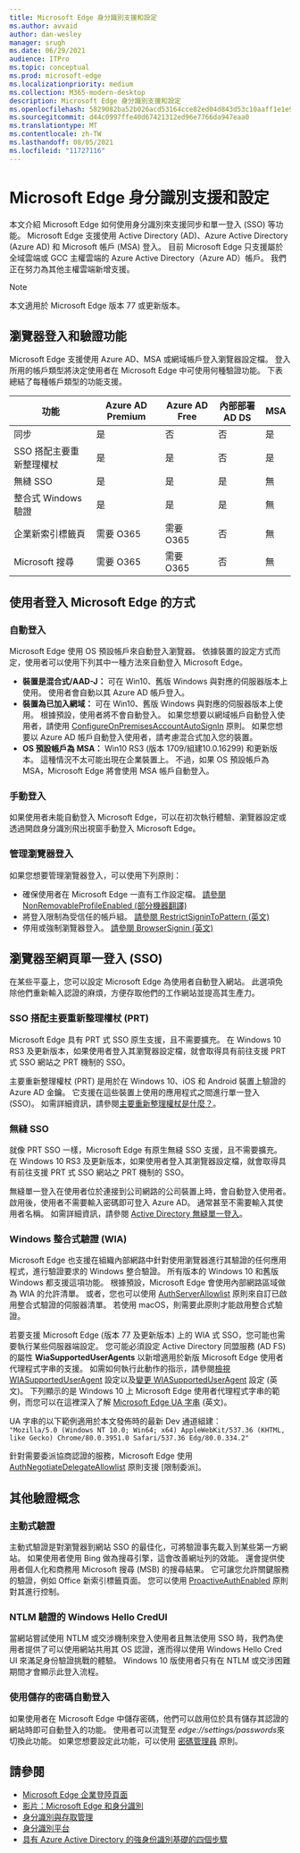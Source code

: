 ```yaml
---
title: Microsoft Edge 身分識別支援和設定
ms.author: avvaid
author: dan-wesley
manager: srugh
ms.date: 06/29/2021
audience: ITPro
ms.topic: conceptual
ms.prod: microsoft-edge
ms.localizationpriority: medium
ms.collection: M365-modern-desktop
description: Microsoft Edge 身分識別支援和設定
ms.openlocfilehash: 5829082ba52b026acd53164cce82ed04d843d53c10aaff1e1e9552cac82f06f9
ms.sourcegitcommit: d44c0997ffe40d67421312ed96e7766da947eaa0
ms.translationtype: MT
ms.contentlocale: zh-TW
ms.lasthandoff: 08/05/2021
ms.locfileid: "11727116"
---
```

# <a name="microsoft-edge-identity-support-and-configuration"></a>Microsoft Edge 身分識別支援和設定

本文介紹 Microsoft Edge 如何使用身分識別來支援同步和單一登入 (SSO) 等功能。 Microsoft Edge 支援使用 Active Directory (AD)、Azure Active Directory (Azure AD) 和 Microsoft 帳戶 (MSA) 登入。 目前 Microsoft Edge 只支援屬於全域雲端或 GCC 主權雲端的 Azure Active Directory（Azure AD）帳戶。 我們正在努力為其他主權雲端新增支援。

> [!NOTE]
> 本文適用於 Microsoft Edge 版本 77 或更新版本。

## <a name="browser-sign-in-and-authenticated-features"></a>瀏覽器登入和驗證功能

Microsoft Edge 支援使用 Azure AD、MSA 或網域帳戶登入瀏覽器設定檔。 登入所用的帳戶類型將決定使用者在 Microsoft Edge 中可使用何種驗證功能。 下表總結了每種帳戶類型的功能支援。

| 功能   | Azure AD Premium | Azure AD Free | 內部部署 AD DS | MSA     |
|----|------------------|---------------|----------------|---------|
| 同步 | 是 | 否 | 否 | 是 |
| SSO 搭配主要重新整理權杖 | 是 | 是 | 否 | 是 |
| 無縫 SSO | 是 | 是 | 是 | 無 |
| 整合式 Windows 驗證 | 是 | 是 | 是 | 無 |
| 企業新索引標籤頁 | 需要 O365 |   需要 O365 | 否 | 無 |
| Microsoft 搜尋 | 需要 O365 | 需要 O365 | 否 | 無 |

## <a name="how-users-can-sign-into-microsoft-edge"></a>使用者登入 Microsoft Edge 的方式

### <a name="automatic-sign-in"></a>自動登入

Microsoft Edge 使用 OS 預設帳戶來自動登入瀏覽器。 依據裝置的設定方式而定，使用者可以使用下列其中一種方法來自動登入 Microsoft Edge。

- **裝置是混合式/AAD-J：** 可在 Win10、舊版 Windows 與對應的伺服器版本上使用。
使用者會自動以其 Azure AD 帳戶登入。
- **裝置為已加入網域：** 可在 Win10、舊版 Windows 與對應的伺服器版本上使用。
根據預設，使用者將不會自動登入。 如果您想要以網域帳戶自動登入使用者，請使用 [ConfigureOnPremisesAccountAutoSignIn](./microsoft-edge-policies.md#configureonpremisesaccountautosignin) 原則。 如果您想要以 Azure AD 帳戶自動登入使用者，請考慮混合式加入您的裝置。
- **OS 預設帳戶為 MSA：** Win10 RS3 (版本 1709/組建10.0.16299) 和更新版本。 這種情況不太可能出現在企業裝置上。 不過，如果 OS 預設帳戶為 MSA，Microsoft Edge 將會使用 MSA 帳戶自動登入。

### <a name="manual-sign-in"></a>手動登入

如果使用者未能自動登入 Microsoft Edge，可以在初次執行體驗、瀏覽器設定或透過開啟身分識別飛出視窗手動登入 Microsoft Edge。

### <a name="managing-browser-sign-in"></a>管理瀏覽器登入

如果您想要管理瀏覽器登入，可以使用下列原則：

- 確保使用者在 Microsoft Edge 一直有工作設定檔。 [請參閱 NonRemovableProfileEnabled (部分機器翻譯)](./microsoft-edge-policies.md#nonremovableprofileenabled)
- 將登入限制為受信任的帳戶組。 [請參閱 RestrictSigninToPattern (英文)](./microsoft-edge-policies.md#restrictsignintopattern)
- 停用或強制瀏覽器登入。 [請參閱 BrowserSignin (英文)](./microsoft-edge-policies.md#browsersignin)

## <a name="browser-to-web-single-sign-on-sso"></a>瀏覽器至網頁單一登入 (SSO)

在某些平臺上，您可以設定 Microsoft Edge 為使用者自動登入網站。 此選項免除他們重新輸入認證的麻煩，方便存取他們的工作網站並提高其生產力。

### <a name="sso-with-primary-refresh-token-prt"></a>SSO 搭配主要重新整理權杖 (PRT)

Microsoft Edge 具有 PRT 式 SSO 原生支援，且不需要擴充。 在 Windows 10 RS3 及更新版本，如果使用者登入其瀏覽器設定檔，就會取得具有前往支援 PRT 式 SSO 網站之 PRT 機制的 SSO。

主要重新整理權杖 (PRT) 是用於在 Windows 10、iOS 和 Android 裝置上驗證的 Azure AD 金鑰。 它支援在這些裝置上使用的應用程式之間進行單一登入 (SSO)。 如需詳細資訊，請參閱[主要重新整理權杖是什麼？](/azure/active-directory/devices/concept-primary-refresh-token)。

### <a name="seamless-sso"></a>無縫 SSO

就像 PRT SSO 一樣，Microsoft Edge 有原生無縫 SSO 支援，且不需要擴充。 在 Windows 10 RS3 及更新版本，如果使用者登入其瀏覽器設定檔，就會取得具有前往支援 PRT 式 SSO 網站之 PRT 機制的 SSO。

無縫單一登入在使用者位於連接到公司網路的公司裝置上時，會自動登入使用者。 啟用後，使用者不需要輸入密碼即可登入 Azure AD。 通常甚至不需要輸入其使用者名稱。 如需詳細資訊，請參閱 [Active Directory 無縫單一登入](/azure/active-directory/hybrid/how-to-connect-sso)。

### <a name="windows-integrated-authentication-wia"></a>Windows 整合式驗證 (WIA)

Microsoft Edge 也支援在組織內部網路中針對使用瀏覽器進行其驗證的任何應用程式，進行驗證要求的 Windows 整合驗證。 所有版本的 Windows 10 和舊版 Windows 都支援這項功能。 根據預設，Microsoft Edge 會使用內部網路區域做為 WIA 的允許清單。 或者，您也可以使用 [AuthServerAllowlist](./microsoft-edge-policies.md#authserverallowlist) 原則來自訂已啟用整合式驗證的伺服器清單。 若使用 macOS，則需要此原則才能啟用整合式驗證。

若要支援 Microsoft Edge (版本 77 及更新版本) 上的 WIA 式 SSO，您可能也需要執行某些伺服器端設定。 您可能必須設定 Active Directory 同盟服務 (AD FS) 的屬性 **WiaSupportedUserAgents** 以新增適用於新版 Microsoft Edge 使用者代理程式字串的支援。 如需如何執行此動作的指示，請參閱[檢視 WIASupportedUserAgent](/windows-server/identity/ad-fs/operations/configure-ad-fs-browser-wia#view-wiasupporteduseragent-settings) 設定以及[變更 WIASupportedUserAgent](/windows-server/identity/ad-fs/operations/configure-ad-fs-browser-wia#change-wiasupporteduseragent-settings) 設定 (英文)。 下列顯示的是 Windows 10 上 Microsoft Edge 使用者代理程式字串的範例，而您可以在這裡深入了解 [Microsoft Edge UA 字串](/microsoft-edge/web-platform/user-agent-string) (英文)。 

UA 字串的以下範例適用於本文發佈時的最新 Dev 通道組建：<br> `"Mozilla/5.0 (Windows NT 10.0; Win64; x64) AppleWebKit/537.36 (KHTML, like Gecko) Chrome/80.0.3951.0 Safari/537.36 Edg/80.0.334.2"`

針對需要委派協商認證的服務，Microsoft Edge 使用 [AuthNegotiateDelegateAllowlist](./microsoft-edge-policies.md#authnegotiatedelegateallowlist) 原則支援 [限制委派]。

## <a name="additional-authentication-concepts"></a>其他驗證概念

### <a name="proactive-authentication"></a>主動式驗證

主動式驗證是對瀏覽器到網站 SSO 的最佳化，可將驗證事先載入到某些第一方網站。 如果使用者使用 Bing 做為搜尋引擎，這會改善網址列的效能。 還會提供使用者個人化和商務用 Microsoft 搜尋 (MSB) 的搜尋結果。 它可讓您允許關鍵服務的驗證，例如 Office 新索引標籤頁面。 您可以使用 [ProactiveAuthEnabled]( /deployedge/microsoft-edge-policies#proactiveauthenabled) 原則對其進行控制。

### <a name="windows-hello-credui-for-ntlm-authentication"></a>NTLM 驗證的 Windows Hello CredUI

當網站嘗試使用 NTLM 或交涉機制來登入使用者且無法使用 SSO 時，我們為使用者提供了可以使用網站共用其 OS 認證，進而得以使用 Windows Hello Cred UI 來滿足身份驗證挑戰的體驗。 Windows 10 版使用者只有在 NTLM 或交涉困難期間才會顯示此登入流程。

### <a name="sign-in-automatically-using-saved-passwords"></a>使用儲存的密碼自動登入

如果使用者在 Microsoft Edge 中儲存密碼，他們可以啟用位於具有儲存其認證的網站時即可自動登入的功能。 使用者可以流覽至 *edge://settings/passwords*來切換此功能。 如果您想要設定此功能，可以使用 [密碼管理員](./microsoft-edge-policies.md#password-manager-and-protection) 原則。

## <a name="see-also"></a>請參閱

- [Microsoft Edge 企業登陸頁面](https://aka.ms/EdgeEnterprise)
- [影片：Microsoft Edge 和身分識別](microsoft-edge-video-identity.md)
- [身分識別與存取管理](https://www.microsoft.com/security/technology/identity-access-management)
- [身分識別平台](https://developer.microsoft.com/identity)
- [具有 Azure Active Directory 的強身份識別基礎的四個步驟](/azure/active-directory/hybrid/four-steps)